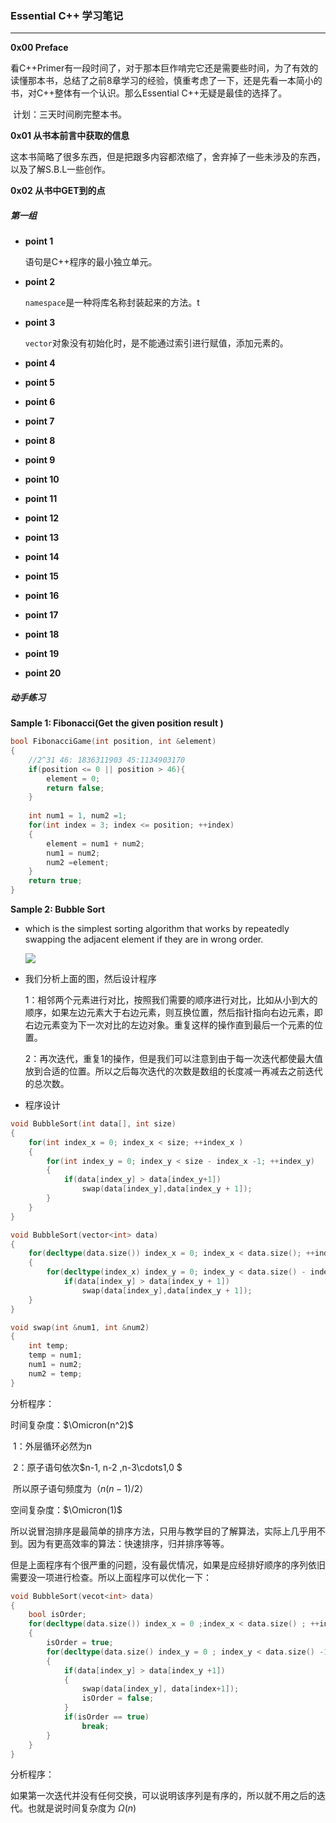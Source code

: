 ### Essential C++ 学习笔记

---

**0x00 Preface**

​	看C++Primer有一段时间了，对于那本巨作啃完它还是需要些时间，为了有效的读懂那本书，总结了之前8章学习的经验，慎重考虑了一下，还是先看一本简小的书，对C++整体有一个认识。那么Essential C++无疑是最佳的选择了。

​	计划：三天时间刷完整本书。

**0x01 从书本前言中获取的信息**

​	这本书简略了很多东西，但是把跟多内容都浓缩了，舍弃掉了一些未涉及的东西，以及了解S.B.L一些创作。

**0x02 从书中GET到的点**

##### 第一组

- **point 1**

  语句是C++程序的最小独立单元。

- **point 2**

  `namespace`是一种将库名称封装起来的方法。t 

- **point 3**

  `vector`对象没有初始化时，是不能通过索引进行赋值，添加元素的。

- **point 4**

  

- **point 5**

- **point 6**

- **point 7**

- **point 8**

- **point 9**

- **point 10**

- **point 11**

- **point 12**

- **point 13**

- **point 14**

- **point 15**

- **point 16**

- **point 17**

- **point 18**

- **point 19**

- **point 20**

##### 动手练习

**Sample 1: Fibonacci(Get the given position result )**

```c++
bool FibonacciGame(int position, int &element)
{
    //2^31 46: 1836311903 45:1134903170
    if(position <= 0 || position > 46){
        element = 0;
        return false;
    }
    
    int num1 = 1, num2 =1;
    for(int index = 3; index <= position; ++index)
    {
        element = num1 + num2;
        num1 = num2; 
        num2 =element;
    }
    return true;
}
```

**Sample 2: Bubble Sort**

- which is the  simplest sorting algorithm that works by  repeatedly swapping the adjacent element if they are in wrong order. 

  ![](<https://github.com/Drafox/C-Learn30Days/blob/master/EssentialC%2B%2B/img/bubble%20_sort.jpg>)

- 我们分析上面的图，然后设计程序

  1：相邻两个元素进行对比，按照我们需要的顺序进行对比，比如从小到大的顺序，如果左边元素大于右边元素，则互换位置，然后指针指向右边元素，即右边元素变为下一次对比的左边对象。重复这样的操作直到最后一个元素的位置。

  2：再次迭代，重复1的操作，但是我们可以注意到由于每一次迭代都使最大值放到合适的位置。所以之后每次迭代的次数是数组的长度减一再减去之前迭代的总次数。

- 程序设计

```c++
void BubbleSort(int data[], int size)
{
    for(int index_x = 0; index_x < size; ++index_x )
    {
        for(int index_y = 0; index_y < size - index_x -1; ++index_y)
        {
            if(data[index_y] > data[index_y+1])
                swap(data[index_y],data[index_y + 1]);
        }
    }
}

void BubbleSort(vector<int> data)
{
    for(decltype(data.size()) index_x = 0; index_x < data.size(); ++index_x)
    {
        for(decltype(index_x) index_y = 0; index_y < data.size() - index_x -1; ++index_y)
            if(data[index_y] > data[index_y + 1])
                swap(data[index_y],data[index_y + 1]);
    }
}

void swap(int &num1, int &num2)
{
    int temp;
    temp = num1;
    num1 = num2;
    num2 = temp;
}
```

分析程序：

时间复杂度：$\Omicron(n^2)$

​	1：外层循环必然为n

​	2：原子语句依次$n-1, n-2 ,n-3\cdots1,0 $

​	所以原子语句频度为（${n(n-1)}/2$）

空间复杂度：$\Omicron(1)$

​	所以说冒泡排序是最简单的排序方法，只用与教学目的了解算法，实际上几乎用不到。因为有更高效率的算法：快速排序，归并排序等等。	

但是上面程序有个很严重的问题，没有最优情况，如果是应经排好顺序的序列依旧需要没一项进行检查。所以上面程序可以优化一下：

```c++
void BubbleSort(vecot<int> data)
{
    bool isOrder;
    for(decltype(data.size()) index_x = 0 ;index_x < data.size() ; ++index_x )
    {
        isOrder = true;
        for(decltype(data.size() index_y = 0 ; index_y < data.size() -1 -index_x ; ++index_y))
        {
            if(data[index_y] > data[index_y +1])
            { 
                swap(data[index_y], data[index+1]);
            	isOrder = false;
            }
   			if(isOrder == true)
                break;
        }
    }
}
```

分析程序：

​	如果第一次迭代并没有任何交换，可以说明该序列是有序的，所以就不用之后的迭代。也就是说时间复杂度为 $\Omega(n)$

